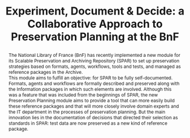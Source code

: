 ---
abstract: 'The National Library of France (BnF) has recently implemented a new module
  for its Scalable Preservation and Archiving Repository (SPAR) to set up preservation
  strategies based on formats, agents, workflows, tools and tests, and managed as
  reference packages in the Archive.


  This module aims to fulfill an objective: for SPAR to be fully self-documented.
  Formats, agents and workflows are formally described and preserved along with the
  Information packages in which such elements are involved. Although this was a feature
  that was included from the beginnings of SPAR, the new Preservation Planning module
  aims to provide a tool that can more easily build these reference packages and that
  will more closely involve domain experts and the IT department in the processes
  of preservation planning. But the main innovation lies in the documentation of decisions
  that directed their selection as standards in SPAR: test data are now preserved
  as a new kind of reference package.'
creators:
- Ledoux, Thomas
- Reecht, Stéphane
- Tramoni, Jean-Philippe
- Caron, Bertrand
date: null
document_url: https://services.phaidra.univie.ac.at/api/object/o:429538/download
grand_parent: iPRES
institutions: []
keywords:
- preservation planning
- decision documentation
- community involvement
landing_page_url: https://phaidra.univie.ac.at/o:429538
language: eng
layout: publication
license: CC BY 4.0 International
notes_url: null
parent: iPRES 2015
presentation_url: null
publication_type: paper
size: 995512
source_name: iPRES
title: 'Experiment, Document & Decide: a Collaborative Approach to Preservation Planning
  at the BnF'
year: 2015
---